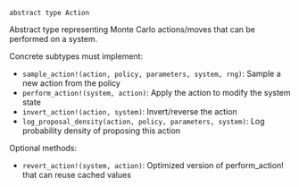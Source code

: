 ```
abstract type Action
```

Abstract type representing Monte Carlo actions/moves that can be performed on a system.

Concrete subtypes must implement:

  * `sample_action!(action, policy, parameters, system, rng)`: Sample a new action from the policy
  * `perform_action!(system, action)`: Apply the action to modify the system state
  * `invert_action!(action, system)`: Invert/reverse the action
  * `log_proposal_density(action, policy, parameters, system)`: Log probability density of proposing this action

Optional methods:

  * `revert_action!(system, action)`: Optimized version of perform_action! that can reuse cached values
